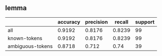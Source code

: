 
## lemma

|                  | accuracy | precision | recall | support |
|------------------|----------|-----------|--------|---------|
| all              | 0.9192   | 0.8176    | 0.8239 | 99      |
| known-tokens     | 0.9192   | 0.8176    | 0.8239 | 99      |
| ambiguous-tokens | 0.8718   | 0.712     | 0.74   | 39      |

